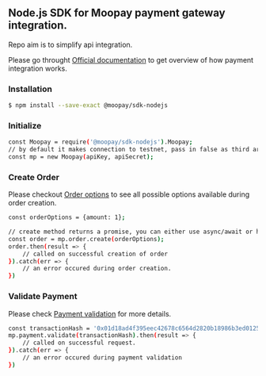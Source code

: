 ## Node.js SDK for Moopay payment gateway integration.

Repo aim is to simplify api integration.

Please go throught [Official documentation](https://docs.moopay.live) to get overview of how payment integration works.

### Installation

```sh
$ npm install --save-exact @moopay/sdk-nodejs
```

### Initialize

```sh
const Moopay = require('@moopay/sdk-nodejs').Moopay;
// by default it makes connection to testnet, pass in false as third argument to connect to production servers.
const mp = new Moopay(apiKey, apiSecret);
```

### Create Order

Please checkout [Order options](https://docs.moopay.live/api%20access/create-order/) to see all possible options available during order creation.

```sh
const orderOptions = {amount: 1};

// create method returns a promise, you can either use async/await or handle the promise yourself.
const order = mp.order.create(orderOptions);
order.then(result => {
    // called on successful creation of order
}).catch(err => {
    // an error occured during order creation.
})
```

### Validate Payment

Please check [Payment validation](https://docs.moopay.live/api%20access/validate-payment/) for more details.

```sh
const transactionHash = '0x01d18ad4f395eec42678c6564d2820b18986b3ed012527f0bf5c22ef1450fc83';
mp.payment.validate(transactionHash).then(result => {
    // called on successful request.
}).catch(err => {
    // an error occured during payment validation
})
```
